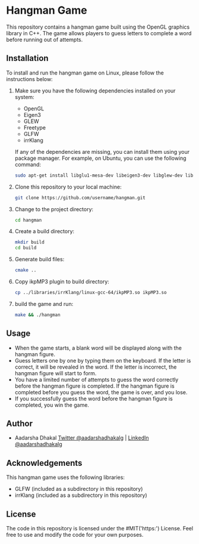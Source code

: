 # Hangman Game

This repository contains a hangman game built using the OpenGL graphics library in C++. The game allows players to guess letters to complete a word before running out of attempts.

## Installation

To install and run the hangman game on Linux, please follow the instructions below:

1. Make sure you have the following dependencies installed on your system:
    - OpenGL
    - Eigen3
    - GLEW
    - Freetype
    - GLFW
    - irrKlang

   If any of the dependencies are missing, you can install them using your package manager. For example, on Ubuntu, you can use the following command:

   ```bash
   sudo apt-get install libglu1-mesa-dev libeigen3-dev libglew-dev libfreetype6-dev

1. Clone this repository to your local machine:
    
    ```bash
    git clone https://github.com/username/hangman.git
    ```

1. Change to the project directory:

    ```bash
    cd hangman
    ```

1. Create a build directory:

    ```bash
    mkdir build
    cd build
    ```

1. Generate build files:

    ```bash
    cmake ..
    ```
   
1. Copy ikpMP3 plugin to build directory:

    ```bash
    cp ../libraries/irrKlang/linux-gcc-64/ikpMP3.so ikpMP3.so
    ```

1. build the game and run:

    ```bash
    make && ./hangman
    ```

## Usage
- When the game starts, a blank word will be displayed along with the hangman figure.
- Guess letters one by one by typing them on the keyboard. If the letter is correct, it will be revealed in the word. If the letter is incorrect, the hangman figure will start to form.
- You have a limited number of attempts to guess the word correctly before the hangman figure is completed. If the hangman figure is completed before you guess the word, the game is over, and you lose.
- If you successfully guess the word before the hangman figure is completed, you win the game.

## Author

- Aadarsha Dhakal [Twitter @aadarshadhakalg](https://twitter.com/aadarshadhakalg) | [LinkedIn @aadarshadhakalg](https://www.linkedin.com/in/aadarshadhakalg/)

## Acknowledgements
This hangman game uses the following libraries:

- GLFW (included as a subdirectory in this repository)
- irrKlang (included as a subdirectory in this repository)

## License
The code in this repository is licensed under the #MIT('https:') License. Feel free to use and modify the code for your own purposes.

